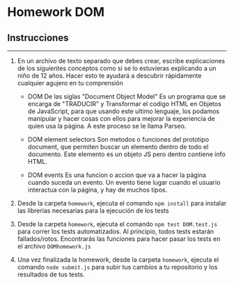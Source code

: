 # Homework DOM

## Instrucciones
---
1. En un archivo de texto separado que debes crear, escribe explicaciones de los siguientes conceptos como si se lo estuvieras explicando a un niño de 12 años. Hacer esto te ayudará a descubrir rápidamente cualquier agujero en tu comprensión

	* DOM
	De las siglas "Document Object Model" Es un programa que se encarga de "TRADUCIR" y Transformar el codigo HTML en Objetos de JavaScript, para que usando este ultimo lenguaje, los podamos manipular y hacer cosas con ellos para mejorar la experiencia de quien usa la página. A este proceso se le llama Parseo.
	
	* DOM element selectors
	Son metodos o funciones del prototipo document, que permiten buscar un elemento dentro de todo el documento. Este elemento es un objeto JS pero dentro contiene info HTML.

	* DOM events
	Es una funcion o accion que va a hacer la página cuando suceda un evento. Un evento tiene lugar cuando el usuario interactua con la página, y hay de muchos tipos.

2. Desde la carpeta `homework`, ejecuta el comando `npm install` para instalar las librerías necesarias para la ejecución de los tests

3. Desde la carpeta `homework`, ejecuta el comando `npm test DOM.test.js` para correr los tests automatizados. Al principio, todos tests estarán fallados/rotos. Encontrarás las funciones para hacer pasar los tests en el archivo `DOMhomework.js`

4. Una vez finalizada la homework, desde la carpeta `homework`, ejecuta el comando `node submit.js` para subir tus cambios a tu repositorio y los resultados de tus tests.
